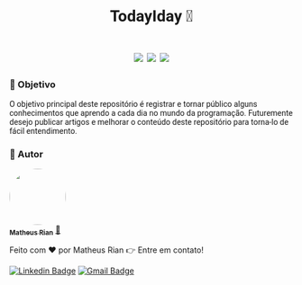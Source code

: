 
<h1 style="font-family: roboto;" align='center'>TodayIday 🚀</h1>

<h1 style="font-family: roboto;" align='center'>
  <img src='https://img.shields.io/static/v1?label=status&message=Desenvolvimento&color=ffd700&style=for-the-badge&logo=Aiqfome'></img>
  <img src='https://img.shields.io/static/v1?label=Evoluindo&message=Sempre&color=4169E1&style=for-the-badge&logo=Accenture'></img>
  <img src='https://img.shields.io/static/v1?label=TodayIday&message=2.0&color=2E8B57&style=for-the-badge&logo=Twoo'></img>
</h1>

### :pushpin: Objetivo

<p style="font-family: roboto;">O objetivo principal deste repositório é registrar e tornar público alguns conhecimentos que aprendo a cada dia no mundo da programação. Futuremente desejo publicar artigos e melhorar o conteúdo deste repositório para torna-lo de fácil entendimento.</p>

### :trident: Autor 

<a href="https://www.linkedin.com/in/matheus-rian-19b81a183/">
 <img style="border-radius: 50%;" src="https://avatars0.githubusercontent.com/u/53922139?s=460&u=78916fa8ef722becba440780b3f5756e66507bb7&v=4" width="100px;" alt=""/>
 <br />
 <sub><b>Matheus Rian</b></sub></a> <a href="https://www.linkedin.com/in/matheus-rian-19b81a183/" title="MatheusRian">🚀</a>


Feito com ❤️ por Matheus Rian :point_right: Entre em contato!

[![Linkedin Badge](https://img.shields.io/badge/-Matheus-blue?style=flat-square&logo=Linkedin&logoColor=white&link=https://www.linkedin.com/in/tgmarinho/)](https://www.linkedin.com/in/matheus-rian-19b81a183/) [![Gmail Badge](https://img.shields.io/badge/-souzamatheusrian@gmail.com-c14438?style=flat-square&logo=Gmail&logoColor=white&link=mailto:souzamatheusrian@gmail.com)](souzamatheusrian@gmail.com)
